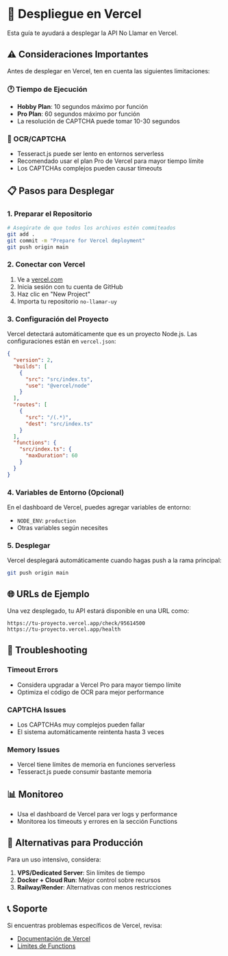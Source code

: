 # 🚀 Despliegue en Vercel

Esta guía te ayudará a desplegar la API No Llamar en Vercel.

## ⚠️ Consideraciones Importantes

Antes de desplegar en Vercel, ten en cuenta las siguientes limitaciones:

### 🕐 Tiempo de Ejecución
- **Hobby Plan**: 10 segundos máximo por función
- **Pro Plan**: 60 segundos máximo por función
- La resolución de CAPTCHA puede tomar 10-30 segundos

### 🤖 OCR/CAPTCHA
- Tesseract.js puede ser lento en entornos serverless
- Recomendado usar el plan Pro de Vercel para mayor tiempo límite
- Los CAPTCHAs complejos pueden causar timeouts

## 📋 Pasos para Desplegar

### 1. Preparar el Repositorio

```bash
# Asegúrate de que todos los archivos estén commiteados
git add .
git commit -m "Prepare for Vercel deployment"
git push origin main
```

### 2. Conectar con Vercel

1. Ve a [vercel.com](https://vercel.com)
2. Inicia sesión con tu cuenta de GitHub
3. Haz clic en "New Project"
4. Importa tu repositorio `no-llamar-uy`

### 3. Configuración del Proyecto

Vercel detectará automáticamente que es un proyecto Node.js. Las configuraciones están en `vercel.json`:

```json
{
  "version": 2,
  "builds": [
    {
      "src": "src/index.ts",
      "use": "@vercel/node"
    }
  ],
  "routes": [
    {
      "src": "/(.*)",
      "dest": "src/index.ts"
    }
  ],
  "functions": {
    "src/index.ts": {
      "maxDuration": 60
    }
  }
}
```

### 4. Variables de Entorno (Opcional)

En el dashboard de Vercel, puedes agregar variables de entorno:

- `NODE_ENV`: `production`
- Otras variables según necesites

### 5. Desplegar

Vercel desplegará automáticamente cuando hagas push a la rama principal:

```bash
git push origin main
```

## 🌐 URLs de Ejemplo

Una vez desplegado, tu API estará disponible en una URL como:
```
https://tu-proyecto.vercel.app/check/95614500
https://tu-proyecto.vercel.app/health
```

## 🐛 Troubleshooting

### Timeout Errors
- Considera upgradar a Vercel Pro para mayor tiempo límite
- Optimiza el código de OCR para mejor performance

### CAPTCHA Issues
- Los CAPTCHAs muy complejos pueden fallar
- El sistema automáticamente reintenta hasta 3 veces

### Memory Issues
- Vercel tiene límites de memoria en funciones serverless
- Tesseract.js puede consumir bastante memoria

## 📊 Monitoreo

- Usa el dashboard de Vercel para ver logs y performance
- Monitorea los timeouts y errores en la sección Functions

## 🔄 Alternativas para Producción

Para un uso intensivo, considera:

1. **VPS/Dedicated Server**: Sin límites de tiempo
2. **Docker + Cloud Run**: Mejor control sobre recursos
3. **Railway/Render**: Alternativas con menos restricciones

## 📞 Soporte

Si encuentras problemas específicos de Vercel, revisa:
- [Documentación de Vercel](https://vercel.com/docs)
- [Límites de Functions](https://vercel.com/docs/functions/serverless-functions/runtimes#limits)
